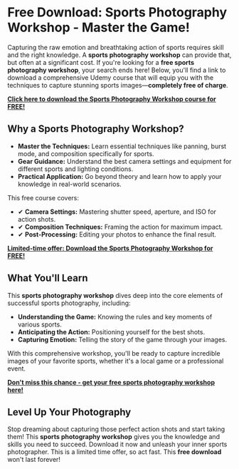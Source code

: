 # Free Download: Sports Photography Workshop - Master the Game!

Capturing the raw emotion and breathtaking action of sports requires skill and the right knowledge. A **sports photography workshop** can provide that, but often at a significant cost. If you're looking for a **free sports photography workshop**, your search ends here! Below, you'll find a link to download a comprehensive Udemy course that will equip you with the techniques to capture stunning sports images—**completely free of charge**.

[**Click here to download the Sports Photography Workshop course for FREE!**](https://udemywork.com/sports-photography-workshop)

## Why a Sports Photography Workshop?

*   **Master the Techniques:** Learn essential techniques like panning, burst mode, and composition specifically for sports.
*   **Gear Guidance:** Understand the best camera settings and equipment for different sports and lighting conditions.
*   **Practical Application:** Go beyond theory and learn how to apply your knowledge in real-world scenarios.

This free course covers:

*   ✔ **Camera Settings:** Mastering shutter speed, aperture, and ISO for action shots.
*   ✔ **Composition Techniques:** Framing the action for maximum impact.
*   ✔ **Post-Processing:** Editing your photos to enhance the final result.

[**Limited-time offer: Download the Sports Photography Workshop for FREE!**](https://udemywork.com/sports-photography-workshop)

## What You'll Learn

This **sports photography workshop** dives deep into the core elements of successful sports photography, including:

*   **Understanding the Game:** Knowing the rules and key moments of various sports.
*   **Anticipating the Action:** Positioning yourself for the best shots.
*   **Capturing Emotion:** Telling the story of the game through your images.

With this comprehensive workshop, you'll be ready to capture incredible images of your favorite sports, whether it's a local game or a professional event.

[**Don't miss this chance - get your free sports photography workshop here!**](https://udemywork.com/sports-photography-workshop)

## Level Up Your Photography

Stop dreaming about capturing those perfect action shots and start taking them! This **sports photography workshop** gives you the knowledge and skills you need to succeed. Download it now and unleash your inner sports photographer. This is a limited time offer, so act fast. This **free download** won't last forever!

